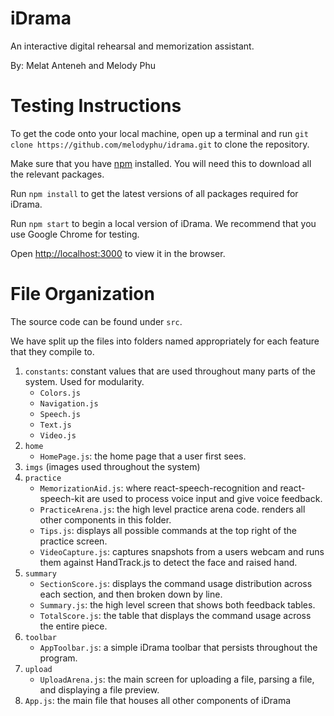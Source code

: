 # iDrama
An interactive digital rehearsal and memorization assistant.

By: Melat Anteneh and Melody Phu

# Testing Instructions
To get the code onto your local machine, open up a terminal and run `git clone https://github.com/melodyphu/idrama.git` to clone the repository.

Make sure that you have [npm](https://www.npmjs.com/get-npm) installed. You will need this to download all the relevant packages.

Run `npm install` to get the latest versions of all packages required for iDrama.

Run `npm start` to begin a local version of iDrama. We recommend that you use Google Chrome for testing.

Open [http://localhost:3000](http://localhost:3000) to view it in the browser.

# File Organization
The source code can be found under `src`.

We have split up the files into folders named appropriately for each feature that they compile to.

1. `constants`: constant values that are used throughout many parts of the system. Used for modularity.
   - `Colors.js`
   - `Navigation.js`
   - `Speech.js`
   - `Text.js`
   - `Video.js`
2. `home`
   - `HomePage.js`: the home page that a user first sees.
3. `imgs` (images used throughout the system)
4. `practice`
   - `MemorizationAid.js`: where react-speech-recognition and react-speech-kit are used to process voice input and give voice feedback.
   - `PracticeArena.js`: the high level practice arena code. renders all other components in this folder.
   - `Tips.js`: displays all possible commands at the top right of the practice screen.
   - `VideoCapture.js`: captures snapshots from a users webcam and runs them against HandTrack.js to detect the face and raised hand.
5. `summary`
   - `SectionScore.js`: displays the command usage distribution across each section, and then broken down by line.
   - `Summary.js`: the high level screen that shows both feedback tables.
   - `TotalScore.js`: the table that displays the command usage across the entire piece.
6. `toolbar`
   - `AppToolbar.js`: a simple iDrama toolbar that persists throughout the program.
7. `upload`
   - `UploadArena.js`: the main screen for uploading a file, parsing a file, and displaying a file preview.
8. `App.js`: the main file that houses all other components of iDrama
